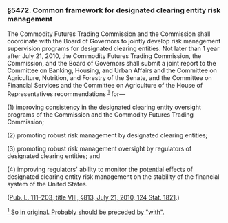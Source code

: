 ### §5472. Common framework for designated clearing entity risk management ###

The Commodity Futures Trading Commission and the Commission shall coordinate with the Board of Governors to jointly develop risk management supervision programs for designated clearing entities. Not later than 1 year after July 21, 2010, the Commodity Futures Trading Commission, the Commission, and the Board of Governors shall submit a joint report to the Committee on Banking, Housing, and Urban Affairs and the Committee on Agriculture, Nutrition, and Forestry of the Senate, and the Committee on Financial Services and the Committee on Agriculture of the House of Representatives recommendations <sup><a href="#5472_1_target" name="5472_1">1</a></sup> for—

[]()

(1) improving consistency in the designated clearing entity oversight programs of the Commission and the Commodity Futures Trading Commission;

[]()

(2) promoting robust risk management by designated clearing entities;

[]()

(3) promoting robust risk management oversight by regulators of designated clearing entities; and

[]()

(4) improving regulators' ability to monitor the potential effects of designated clearing entity risk management on the stability of the financial system of the United States.

([Pub. L. 111–203, title VIII, §813, July 21, 2010, 124 Stat. 1821](/statviewer.htm?volume=124&page=1821).)

[<sup>1</sup> So in original. Probably should be preceded by "with".](#5472_1)